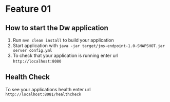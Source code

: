 # Feature 01

## How to start the Dw application

1. Run `mvn clean install` to build your application
1. Start application with `java -jar target/jms-endpoint-1.0-SNAPSHOT.jar server config.yml`
1. To check that your application is running enter url `http://localhost:8080`

## Health Check

To see your applications health enter url `http://localhost:8081/healthcheck`
